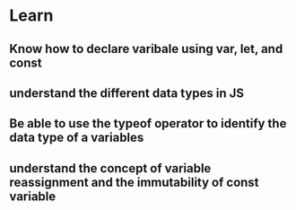# Learn
## Know how to declare varibale using var, let, and const
## understand the different data types in JS
## Be able to use the typeof operator to identify the data type of a variables
## understand the concept of variable reassignment and the immutability of const variable
